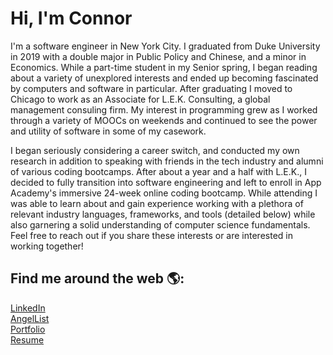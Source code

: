 # Hi, I'm Connor

I'm a software engineer in New York City. I graduated from Duke University in 2019 with a double major in Public Policy and Chinese, and a minor in Economics. While a part-time student in my Senior spring, I began reading about a variety of unexplored interests and ended up becoming fascinated by computers and software in particular. After graduating I moved to Chicago to work as an Associate for L.E.K. Consulting, a global management consuling firm. My interest in programming grew as I worked through a variety of MOOCs on weekends and continued to see the power and utility of software in some of my casework.

I began seriously considering a career switch, and conducted my own research in addition to speaking with friends in the tech industry and alumni of various coding bootcamps. After about a year and a half with L.E.K., I decided to fully transition into software engineering and left to enroll in App Academy's immersive 24-week online coding bootcamp. While attending I was able to learn about and gain experience working with a plethora of relevant industry languages, frameworks, and tools (detailed below) while also garnering a solid understanding of computer science fundamentals. Feel free to reach out if you share these interests or are interested in working together!


## Find me around the web 🌎: 
<a href="https://www.linkedin.com/in/connor-henderson-833504123/">LinkedIn</a>
<br>
  <a href="https://angel.co/u/connor-henderson-2">AngelList</a>
<br>
  <a href="https://cch41.github.io/">Portfolio</a>
<br>
  <a href="https://drive.google.com/file/d/1czOeW-ztukCtQGvm6FJuxcgc1pfCPals/view">Resume</a>
